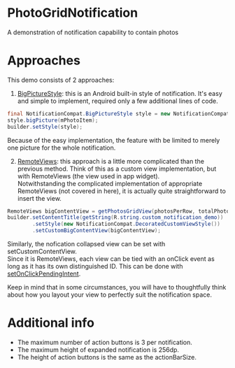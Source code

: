 # PhotoGridNotification
A demonstration of notification capability to contain photos

# Approaches
This demo consists of 2 approaches:
1. [BigPictureStyle](https://developer.android.com/reference/android/support/v4/app/NotificationCompat.BigPictureStyle.html): this is an Android built-in style of notification. It's easy and simple to implement, required only a few additional lines of code. 
```java 
final NotificationCompat.BigPictureStyle style = new NotificationCompat.BigPictureStyle();
style.bigPicture(mPhotoItem);
builder.setStyle(style);
```
Because of the easy implementation, the feature with be limited to merely one picture for the whole notification.

2. [RemoteViews](https://developer.android.com/reference/android/widget/RemoteViews.html): this approach is a little more complicated than the previous method. Think of this as a custom view implementation, but with RemoteViews (the view used in app widget).  
Notwithstanding the complicated implementation of appropriate RemoteViews (not covered in here), it is actually quite straightforward to insert the view.
```java
RemoteViews bigContentView = getPhotosGridView(photosPerRow, totalPhotos);
builder.setContentTitle(getString(R.string.custom_notification_demo))
        .setStyle(new NotificationCompat.DecoratedCustomViewStyle())
        .setCustomBigContentView(bigContentView);
```
Similarly, the nofication collapsed view can be set with setCustomContentView.  
Since it is RemoteViews, each view can be tied with an onClick event as long as it has its own distinguished ID. This can be done with [setOnClickPendingIntent](https://developer.android.com/reference/android/widget/RemoteViews.html).

Keep in mind that in some circumstances, you will have to thoughtfully think about how you layout your view to perfectly suit the notification space.

# Additional info
* The maximum number of action buttons is 3 per notification.
* The maximum height of expanded notification is 256dp.
* The height of action buttons is the same as the actionBarSize.
